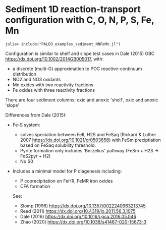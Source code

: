 # Sediment 1D reaction-transport configuration with C, O, N, P, S, Fe, Mn

    julia> include("PALEO_examples_sediment_NNFeMn.jl")

Configuration is similar to shelf and slope test cases in 
Dale (2015) GBC <https://dx.doi.org/10.1002/2014GB005017>, with:
- a discrete (multi-G) approximation to POC reactive-continuum distribution
- NO2 and NO3 oxidants
- Mn oxides with two reactivity fractions
- Fe oxides with three reactivity fractions

There are four sediment columns: oxic and anoxic 'shelf', oxic and anoxic 'slope'

Differences from Dale (2015):

- Fe-S system:
    - solves speciation between FeII, H2S and FeSaq
      (Rickard & Luther 2007 <https://dx.doi.org/10.1021/cr0503658>)
      with FeSm preciptiation based on FeSaq solubility threshold.
    - Pyrite formation only includes 'Berzelius' pathway
      (FeSm + H2S -> FeS2pyr + H2)
    - No S0 

- Includes a minimal model for P diagenesis including:
    - P coprecipitation on FeHR, FeMR iron oxides
    - CFA formation

    See:
    - Slomp (1996) <https://dx.doi.org/10.1357/0022240963213745>
    - Reed (2011) <https://dx.doi.org/10.4319/lo.2011.56.3.1075>
    - Dale (2016) <https://dx.doi.org/10.1016/j.gca.2016.05.046>
    - Zhao (2020) <https://dx.doi.org/10.1038/s41467-020-15673-3>


    
